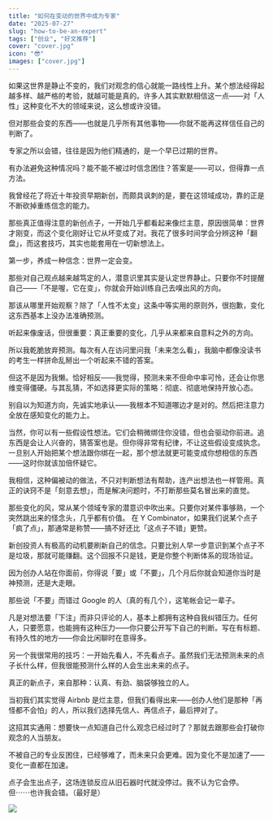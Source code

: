 ```yaml
---
title: "如何在变动的世界中成为专家"
date: "2025-07-27"
slug: "how-to-be-an-expert"
tags: ["创业", "好文推荐"]
cover: "cover.jpg"
icon: "😎"
images: ["cover.jpg"]
---
```

如果这世界是静止不变的，我们对观念的信心就能一路线性上升。某个想法经得起越多样、越严格的考验，就越可能是真的。许多人其实默默相信这一点——对「人性」这种变化不大的领域来说，这么想或许没错。



但对那些会变的东西——也就是几乎所有其他事物——你就不能再这样信任自己的判断了。



专家之所以会错，往往是因为他们精通的，是一个早已过期的世界。



有办法避免这种情况吗？能不能不被过时信念困住？答案是——可以，但得靠一点方法。



我曾经花了将近十年投资早期新创，而颇具讽刺的是，要在这领域成功，靠的正是不断砍掉重练信念的能力。



那些真正值得注意的新创点子，一开始几乎都看起来像烂主意，原因很简单：世界才刚变，而这个变化刚好让它从坏变成了对。我花了很多时间学会分辨这种「翻盘」，而这套技巧，其实也能套用在一切新想法上。



第一步，养成一种信念：世界一定会变。



那些对自己观点越来越笃定的人，潜意识里其实是认定世界静止。只要你不时提醒自己——「不是喔，它在变」，你就会开始训练自己去嗅出风的方向。



那该从哪里开始观察？除了「人性不太变」这条中等实用的原则外，很抱歉，变化这东西基本上没办法准确预测。



听起来像废话，但很重要：真正重要的变化，几乎从来都来自意料之外的方向。



所以我乾脆放弃预测。每次有人在访问里问我「未来怎么看」，我脑中都像没读书的考生一样拼命乱掰出一个听起来不错的答案。



但这不是因为我懒。恰好相反——我觉得，预测未来不但命中率可怜，还会让你思维变得僵硬。与其乱猜，不如选择更实际的策略：彻底、彻底地保持开放心态。



别自以为知道方向，先诚实地承认——我根本不知道哪边才是对的。然后把注意力全放在感知变化的能力上。



当然，你可以有一些假设性想法。它们会稍微绑住你没错，但也会驱动你前进。追东西是会让人兴奋的，猜答案也是。但你得非常有纪律，不让这些假设变成执念。
一旦别人开始把某个想法跟你绑在一起，那个想法就更可能变成你想相信的东西——这时你就该加倍怀疑它。



我相信，这种偏被动的做法，不只对判断想法有帮助，连产出想法也一样管用。真正的诀窍不是「刻意去想」，而是解决问题时，不打断那些莫名冒出来的直觉。



那些变化的风，常从某个领域专家的潜意识中吹出来。只要你对某件事够熟，一个突然跳出来的怪念头，几乎都有价值。
在 Y Combinator，如果我们说某个点子「疯了点」，那通常是称赞——搞不好还比「这点子不错」更赞。



新创投资人有极高的动机要刷新自己的信念。只要比别人早一步意识到某个点子不是垃圾，那就可能赚翻。这个回报不只是钱，更是你整个判断体系的现场验证。



因为创办人站在你面前，你得说「要」或「不要」，几个月后你就会知道你当时是神预测，还是大走眼。



那些说「不要」而错过 Google 的人（真的有几个），这笔帐会记一辈子。



凡是对想法要「下注」而非只评论的人，基本上都拥有这种自我纠错压力。任何人，只要愿意，也能拥有这种压力——你只要公开写下自己的判断。写在有标题、有持久性的地方——你会比闲聊时在意得多。



另一个我很常用的技巧：一开始先看人，不先看点子。虽然我们无法预测未来的点子长什么样，但我很能预测什么样的人会生出未来的点子。



真正的新点子，来自那种：认真、有劲、脑袋够独立的人。



当初我们其实觉得 Airbnb 是烂主意，但我们看得出来——创办人他们是那种「再怪都不会怕」的人，所以我们选择先信人、再信点子，最后押对了。



这招其实通用：想要快一点知道自己什么观念已经过时了？那就去跟那些会打破你观念的人当朋友。



不被自己的专业反困住，已经够难了，而未来只会更难。因为变化不是加速了——变化一直都在加速。



点子会生出点子，这场连锁反应从旧石器时代就没停过。我不认为它会停。
但⋯⋯也许我会错。（最好是）




![](https://prod-files-secure.s3.us-west-2.amazonaws.com/112d0858-5090-4d34-a606-b75eb8d65fd2/46476355-9cf3-4e99-9b7a-3531bc426380/1000202064.png?X-Amz-Algorithm=AWS4-HMAC-SHA256&X-Amz-Content-Sha256=UNSIGNED-PAYLOAD&X-Amz-Credential=ASIAZI2LB4667IR4HTXC%2F20251019%2Fus-west-2%2Fs3%2Faws4_request&X-Amz-Date=20251019T163526Z&X-Amz-Expires=3600&X-Amz-Security-Token=IQoJb3JpZ2luX2VjEDAaCXVzLXdlc3QtMiJIMEYCIQDaCw9THMJQX0Q3jwzFTm731twxPuADsu7oWGgu56su%2BwIhAL4Eyum0t28tdgS5XmiMMPoLbOwnRjC6%2BgKto%2BUQqxTeKogECNn%2F%2F%2F%2F%2F%2F%2F%2F%2F%2FwEQABoMNjM3NDIzMTgzODA1Igw1mUeDmXStTTJ6%2F%2B0q3APGGo5zNTN%2B0%2FVCOYugE2sAiJpoErf%2BqMVPWefDRSBHfGbreFrR3WsT4nOEgXlF7aEIj5gpKy7WIclBy5BbtX%2FCouJSwYKfqd8NfAr2nqg3TS%2BuinqzCx4iViu%2Bqkti9e%2Fy2aKrRI1LATSTqcxnPxUxLf5GPDGC%2BUeOou9G5lByLnY3q%2Fq3pJMgOy4QviDJuLa%2FadtGULZfWXYiqGgumIRBwL4Ry87lPo4i9smypnHpJPkLQy8iE82uweZQiS%2BCBp6xKTyJ5iNYusVZFIWX7VlykGvzKTAoWSAda3XvpsVFVs27VtopOoHXLkQRKcfEchOoqQgLjevFOw6xTfqvqgdp8OjCHPv5radevd2rSw6xVpzkbcIBLqJODZ1LCPIZeOLk%2BYsq8L12wBtwMi%2BTIpbtB7BUV3GPxdyACvNefBFucccQZvaG%2FPPo%2F%2Bz6T%2BqrJmujeSS5Q3RPu5khqCSBqSFZrXngAV5hKW%2FBqfJsTYjGiVNUtnu8OEQcLab6%2BKyj2WbIMqVufyZbHYatlj34R4aFxngihUYhICQkVxZ2p%2FFhIalaMMRLHnkEyPq0KgHtmSHg7VbCUtlX%2FTyDgRMPLeYmqdrpioAKpMDufLCfmynri9vmQ3JHKVCaHQjxNzDwmdTHBjqkAe537psjmrrIvzegtyieFuvMrfaLwbjPUSa7GnaM0BC2uuHhUXt9u8OSHuSvsYaVdlXNHxLrM4KMQEwW5sDgn8NH193QufYBVJ197e0XdlLnj8qtTWk6cBtwQg2mooVEW0Ti5Xy%2B0X1eZwj9nHeKZ4CYHJXaSiYh28WlxGUrp6YHDDj6H%2BbYx4H5%2BN9BxhxuJJfm89T1GcXD5K6wfcfSbQo7yreK&X-Amz-Signature=7e6f2cfca6f603a00a4dfb85ad64d7e7f478ae406499d597f0076bef29b54495&X-Amz-SignedHeaders=host&x-amz-checksum-mode=ENABLED&x-id=GetObject)

